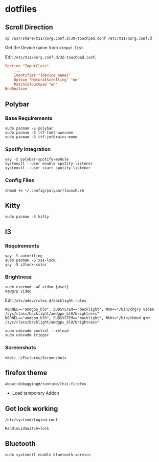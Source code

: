 # dotfiles

## Scroll Direction

```console
cp /usr/share/X11/xorg.conf.d/30-touchpad.conf /etc/X11/xorg.conf.d
```

Get the Device name from `xinput list`.

Edit `/etc/X11/xorg.conf.d/30-touchpad.conf`.
```conf
Section "InputClass"
    ...
    Identifier "{device_name}"
    Option "NaturalScrolling" "on"
    MatchIsTouchpad "on"
EndSection
```

## Polybar

### Base Requirements
```console
sudo pacman -S polybar
sudo pacman -S ttf-font-awesome
sudo pacman -S ttf-jetbrains-mono
```

### Spotify Integration
```console
yay -S polybar-spotify-module
systemctl --user enable spotify-listener
systemctl --user start spotify-listener
```

### Config Files
```console
chmod +x ~/.config/polybar/launch.sh
```

## Kitty

```console
sudo pacman -S kitty
```

## I3

### Requirements

```console
yay -S autotiling
sudo pacman -S xss-lock
yay -S i3lock-color
```
### Brightness

```console
sudo usermod -aG video {user}
newgrp video
```

Edit `/etc/udev/rules.d/backlight.rules`.
```rules
KERNEL=="amdgpu_bl0", SUBSYSTEM=="backlight", RUN+="/bin/chgrp video /sys/class/backlight/amdgpu_bl0/brightness"
KERNEL=="amdgpu_bl0", SUBSYSTEM=="backlight", RUN+="/bin/chmod g+w /sys/class/backlight/amdgpu_bl0/brightness"
```

```console
sudo udevadm control --reload
sudo udevadm trigger
```
### Screenshots

```console
mkdir ~/Pictures/Screenshots
```

## firefox theme

`about:debugging#/runtime/this-firefox`
- Load temporary Addon

## Get lock working

`/etc/systemd/logind.conf`

`HandleLidSwitch=lock`

## Bluetooth

`sudo systemctl enable bluetooth.service`